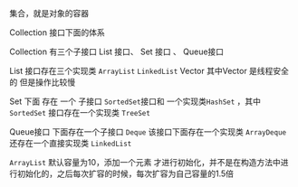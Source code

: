 集合，就是对象的容器

Collection 接口下面的体系

Collection 有三个子接口    List 接口、  Set 接口  、  Queue接口

List 接口存在三个实现类 `ArrayList`  `LinkedList`   Vector  其中Vector 是线程安全的 但是操作比较慢

Set 下面 存在 一个 子接口 `SortedSet`接口和 一个实现类`HashSet` ，其中`SortedSet` 接口存在一个实现类 `TreeSet`

Queue接口 下面存在一个子接口 `Deque` 该接口下面存在一个实现类 `ArrayDeque`  还存在一个直接实现类 `LinkedList`

`ArrayList` 默认容量为10，添加一个元素 才进行初始化，并不是在构造方法中进行初始化的，之后每次扩容的时候，每次扩容为自己容量的1.5倍

